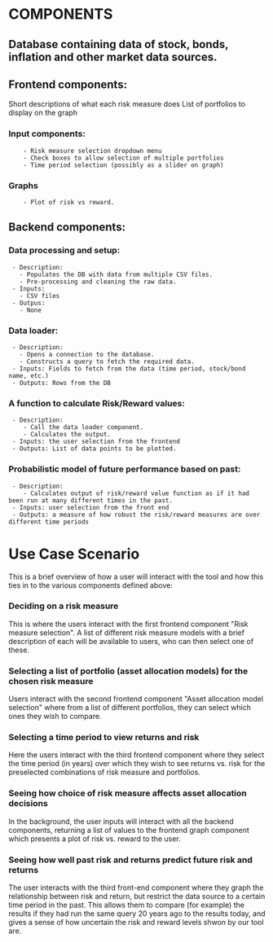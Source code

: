 # COMPONENTS

## Database containing data of stock, bonds, inflation and other market data sources.
## Frontend components:
   Short descriptions of what each risk measure does
   List of portfolios to display on the graph
   ### Input components:
        - Risk measure selection dropdown menu
        - Check boxes to allow selection of multiple portfolios
        - Time period selection (possibly as a slider on graph)
   ### Graphs
        - Plot of risk vs reward.
## Backend components:
   ### Data processing and setup:
     - Description:
       - Populates the DB with data from multiple CSV files.
       - Pre-processing and cleaning the raw data.
     - Inputs:
       - CSV files
     - Outpus:
       - None
   ### Data loader:
     - Description:
       - Opens a connection to the database.
       - Constructs a query to fetch the required data.
     - Inputs: Fields to fetch from the data (time period, stock/bond name, etc.)
     - Outputs: Rows from the DB
   ### A function to calculate Risk/Reward values:
     - Description:
        - Call the data loader component.
        - Calculates the output.
     - Inputs: the user selection from the frontend
     - Outputs: List of data points to be plotted.
   ### Probabilistic model of future performance based on past:
     - Description: 
        - Calculates output of risk/reward value function as if it had been run at many different times in the past.
     - Inputs: user selection from the front end
     - Outputs: a measure of how robust the risk/reward measures are over different time periods

# Use Case Scenario

This is a brief overview of how a user will interact with the tool and how this ties in to the various components defined above:

### Deciding on a risk measure 
This is where the users interact with the first frontend component "Risk measure selection". A list of different risk measure models with a brief description of each will be available to users, who can then select one of these.  

### Selecting a list of portfolio (asset allocation models) for the chosen risk measure
Users interact with the second frontend component "Asset allocation model selection" where from a list of different portfolios, they can select which ones they wish to compare.

### Selecting a time period to view returns and risk 
Here the users interact with the third frontend component where they select the time period (in years) over which they wish to see returns vs. risk for the preselected combinations of risk measure and portfolios. 

### Seeing how choice of risk measure affects asset allocation decisions
In the background, the user inputs will interact with all the backend components, returning a list of values to the frontend graph component which presents a plot of risk vs. reward to the user.

### Seeing how well past risk and returns predict future risk and returns
The user interacts with the third front-end component where they graph the relationship between risk and return, but restrict the data source to a certain time period in the past. This allows them to compare (for example) the results if they had run the same query 20 years ago to the results today, and gives a sense of how uncertain the risk and reward levels shwon by our tool are.
